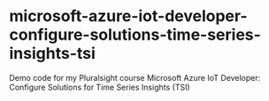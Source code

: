 # microsoft-azure-iot-developer-configure-solutions-time-series-insights-tsi
Demo code for my Pluralsight course Microsoft Azure IoT Developer: Configure Solutions for Time Series Insights (TSI)
